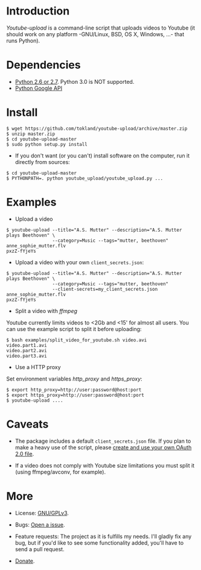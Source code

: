 Introduction
============

_Youtube-upload_ is a command-line script that uploads videos to Youtube (it should work on any platform -GNU/Linux, BSD, OS X, Windows, ...- that runs Python).

Dependencies
============

  * [Python 2.6 or 2.7](http://www.python.org). Python 3.0 is NOT supported.
  * [Python Google API](https://github.com/google/google-api-python-client)

Install
=======

```
$ wget https://github.com/tokland/youtube-upload/archive/master.zip
$ unzip master.zip
$ cd youtube-upload-master
$ sudo python setup.py install
```

  * If you don't want (or you can't) install software on the computer, run it directly from sources:

```
$ cd youtube-upload-master
$ PYTHONPATH=. python youtube_upload/youtube_upload.py ...
```

Examples
========

* Upload a video

```
$ youtube-upload --title="A.S. Mutter" --description="A.S. Mutter plays Beethoven" \
                 --category=Music --tags="mutter, beethoven" anne_sophie_mutter.flv
pxzZ-fYjeYs
```

* Upload a video with your own ```client_secrets.json```:

```
$ youtube-upload --title="A.S. Mutter" --description="A.S. Mutter plays Beethoven" \
                 --category=Music --tags="mutter, beethoven" 
                 --client-secrets=my_client_secrets.json anne_sophie_mutter.flv
pxzZ-fYjeYs
```

* Split a video with _ffmpeg_

Youtube currently limits videos to <2Gb and <15' for almost all users. You can use the example script to split it before uploading:

```
$ bash examples/split_video_for_youtube.sh video.avi
video.part1.avi
video.part2.avi
video.part3.avi
```
* Use a HTTP proxy

Set environment variables *http_proxy* and *https_proxy*:

```
$ export http_proxy=http://user:password@host:port
$ export https_proxy=http://user:password@host:port
$ youtube-upload ....
```

Caveats
=======

* The package includes a default ```client_secrets.json``` file. If you plan to make a heavy use of the script, please [create and use your own OAuth 2.0 file](https://developers.google.com/youtube/registering_an_application).

* If a video does not comply with Youtube size limitations you must split it (using ffmpeg/avconv, for example). 

More
====

* License: [GNU/GPLv3](http://www.gnu.org/licenses/gpl.html). 

* Bugs: [Open a issue](https://github.com/tokland/youtube-upload/issues).

* Feature requests: The project as it is fulfills my needs. I'll gladly fix any bug, but if you'd like to see some functionality added, you'll have to send a pull request.

* [Donate](https://www.paypal.com/cgi-bin/webscr?cmd=_donations&business=pyarnau%40gmail%2ecom&lc=US&item_name=youtube%2dupload&no_note=0&currency_code=EUR&bn=PP%2dDonationsBF%3abtn_donateCC_LG%2egif%3aNonHostedGuest).
